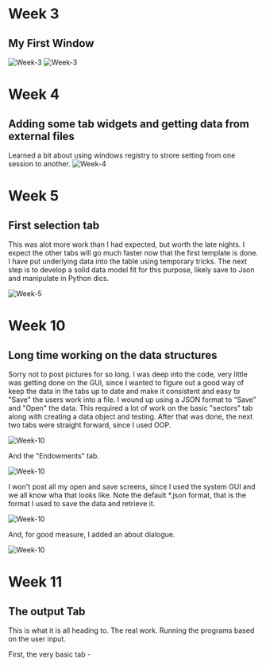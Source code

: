 # Week 3

## My First Window
![Week-3](https://pedrocu.github.io/pics/Week3_image-1.JPG "First Window")
![Week-3](https://pedrocu.github.io/pics/Week3_image-2.JPG "Added Tabl")
# Week 4

## Adding some tab widgets and getting data from external files
Learned a bit about using windows registry to strore setting from one session to another.
![Week-4](https://pedrocu.github.io/pics/Week4-image-1.JPG "Populated Database Tab")

# Week 5
## First selection tab 
This was alot more work than I had expected, but worth the late nights.  I expect the other tabs will go much faster now that the first template is done.
I have put underlying data into the table using temporary tricks.  The next step is to develop a solid data model fit for this purpose, likely save to Json and manipulate in Python dics.

![Week-5](https://pedrocu.github.io/pics/Week5-image-1.JPG "Populated Sectors Tab")

# Week 10
## Long time working on the data structures

Sorry not to post pictures for so long.  I was deep into the code, very little was getting done on the GUI, since I wanted to figure out a good way of keep the data in the tabs up to date and make it consistent and easy to "Save" the users work into a file.  I wound up using a JSON format to “Save” and "Open" the data.  This required a lot of work on the basic "sectors" tab along with creating a data object and testing.  After that was done, the next two tabs were straight forward, since I used OOP.

![Week-10](https://pedrocu.github.io/pics/Week10_image-1.JPG "Populated Regions Tab")

And the "Endowments" tab.

![Week-10](https://pedrocu.github.io/pics/Week10_image-3.JPG "Populated Endowments Tab")

I won't post all my open and save screens, since I used the system GUI and we all know wha that looks like.  Note the default *.json format, that is the format I used to save the data and retrieve it.

![Week-10](https://pedrocu.github.io/pics/Week10_image-2.JPG "Populated Open File Dialog")

And, for good measure, I added an about dialogue.

![Week-10](https://pedrocu.github.io/pics/Week10_image-2_5.JPG "Populated Open File Dialog")

# Week 11
## The output Tab

This is what it is all heading to.  The real work.  Running the programs based on the user input.  

First, the very basic tab - 

